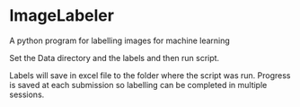 # ImageLabeler
A python program for labelling images for machine learning

Set the Data directory and the labels and then run script.

Labels will save in excel file to the folder where the script was run. Progress is saved at each submission so labelling can be completed in multiple sessions.
